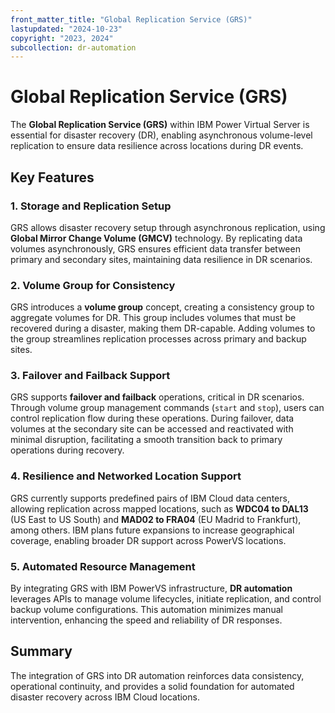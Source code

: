 ```yaml
---
front_matter_title: "Global Replication Service (GRS)"
lastupdated: "2024-10-23"
copyright: "2023, 2024"
subcollection: dr-automation
---
```

# Global Replication Service (GRS)

The **Global Replication Service (GRS)** within IBM Power Virtual Server is essential for disaster recovery (DR), enabling asynchronous volume-level replication to ensure data resilience across locations during DR events.

## Key Features

### 1. Storage and Replication Setup

GRS allows disaster recovery setup through asynchronous replication, using **Global Mirror Change Volume (GMCV)** technology. By replicating data volumes asynchronously, GRS ensures efficient data transfer between primary and secondary sites, maintaining data resilience in DR scenarios.

### 2. Volume Group for Consistency

GRS introduces a **volume group** concept, creating a consistency group to aggregate volumes for DR. This group includes volumes that must be recovered during a disaster, making them DR-capable. Adding volumes to the group streamlines replication processes across primary and backup sites.

### 3. Failover and Failback Support

GRS supports **failover and failback** operations, critical in DR scenarios. Through volume group management commands (`start` and `stop`), users can control replication flow during these operations. During failover, data volumes at the secondary site can be accessed and reactivated with minimal disruption, facilitating a smooth transition back to primary operations during recovery.

### 4. Resilience and Networked Location Support

GRS currently supports predefined pairs of IBM Cloud data centers, allowing replication across mapped locations, such as **WDC04 to DAL13** (US East to US South) and **MAD02 to FRA04** (EU Madrid to Frankfurt), among others. IBM plans future expansions to increase geographical coverage, enabling broader DR support across PowerVS locations.

### 5. Automated Resource Management

By integrating GRS with IBM PowerVS infrastructure, **DR automation** leverages APIs to manage volume lifecycles, initiate replication, and control backup volume configurations. This automation minimizes manual intervention, enhancing the speed and reliability of DR responses.

## Summary

The integration of GRS into DR automation reinforces data consistency, operational continuity, and provides a solid foundation for automated disaster recovery across IBM Cloud locations.
